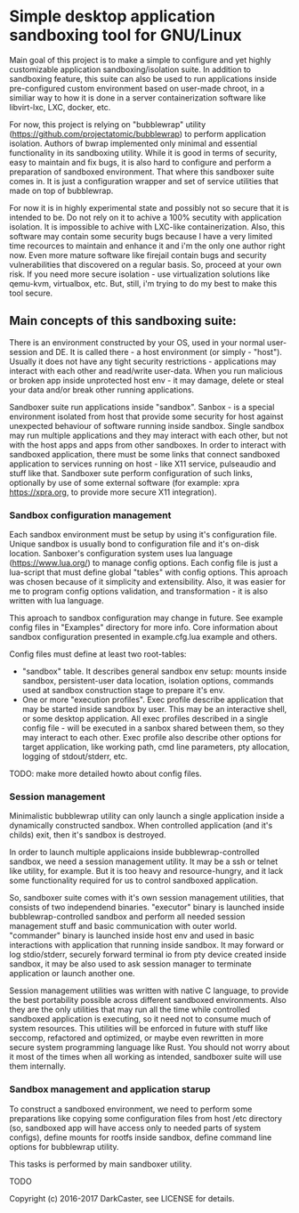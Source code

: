 # Simple desktop application sandboxing tool for GNU/Linux

Main goal of this project is to make a simple to configure and yet highly customizable application sandboxing/isolation suite.
In addition to sandboxing feature, this suite can also be used to run applications inside pre-configured custom environment based on user-made chroot, in a similiar way to how it is done in a server containerization software like libvirt-lxc, LXC, docker, etc.

For now, this project is relying on "bubblewrap" utility (<https://github.com/projectatomic/bubblewrap>) to perform application isolation.
Authors of bwrap implemented only minimal and essential functionality in its sandboxing utility. While it is good in terms of security, easy to maintain and fix bugs, it is also hard to configure and perform a preparation of sandboxed environment. That where this sandboxer suite comes in. It is just a configuration wrapper and set of service utilities that made on top of bubblewrap.

For now it is in highly experimental state and possibly not so secure that it is intended to be. Do not rely on it to achive a 100% secutity with application isolation. It is impossible to achive with LXC-like containerization. Also, this software may contain some security bugs because I have a very limited time recources to maintain and enhance it and i'm the only one author right now. Even more mature software like firejail contain bugs and security vulnerabilities that discovered on a regular basis. So, proceed at your own risk. If you need more secure isolation - use virtualization solutions like qemu-kvm, virtualbox, etc. But, still, i'm trying to do my best to make this tool secure.

## Main concepts of this sandboxing suite:

There is an environment constructed by your OS, used in your normal user-session and DE. It is called there - a host environment (or simply - "host"). Usually it does not have any tight security restrictions - applications may interact with each other and read/write user-data. When you run malicious or broken app inside unprotected host env - it may damage, delete or steal your data and/or break other running applications.

Sandboxer suite run applications inside "sandbox". Sanbox - is a special environment isolated from host that provide some security for host against unexpected behaviour of software running inside sandbox. Single sandbox may run multiple applications and they may interact with each other, but not with the host apps and apps from other sandboxes. In order to interact with sandboxed application, there must be some links that connect sandboxed application to services running on host - like X11 service, pulseaudio and stuff like that. Sandboxer sute perform configuration of such links, optionally by use of some external software (for example: xpra <https://xpra.org>, to provide more secure X11 integration).

### Sandbox configuration management

Each sandbox environment must be setup by using it's configuration file.
Unique sandbox is usually bond to configuration file and it's on-disk location.
Sanboxer's configuration system uses lua language (<https://www.lua.org/>) to manage config options.
Each config file is just a lua-script that must define global "tables" with config options.
This aproach was chosen because of it simplicity and extensibility.
Also, it was easier for me to program config options validation, and transformation - it is also written with lua language.

This aproach to sandbox configuration may change in future.
See example config files in "Examples" directory for more info.
Core information about sandbox configuration presented in example.cfg.lua example and others.

Config files must define at least two root-tables:
*   "sandbox" table. It describes general sandbox env setup: mounts inside sandbox, persistent-user data location, isolation options, commands used at sandbox construction stage to prepare it's env.
*   One or more "execution profiles". Exec profile describe application that may be started inside sandbox by user. This may be an interactive shell, or some desktop application. All exec profiles described in a single config file - will be executed in a sanbox shared between them, so they may interact to each other. Exec profile also describe other options for target application, like working path, cmd line parameters, pty allocation, logging of stdout/stderr, etc.

TODO: make more detailed howto about config files.

### Session management

Minimalistic bubblewrap utility can only launch a single application inside a dynamically constructed sandbox. When controlled application (and it's childs) exit, then it's sandbox is destroyed.

In order to launch multiple applicaions inside bubblewrap-controlled sandbox, we need a session management utility. It may be a ssh or telnet like utility, for example. But it is too heavy and resource-hungry, and it lack some functionality required for us to control sandboxed application.

So, sandboxer suite comes with it's own session management utilities, that consists of two independend binaries. "executor" binary is launched inside bubblewrap-controlled sandbox and perform all needed session management stuff and basic communication with outer world. "commander" binary is launched inside host env and used in basic interactions with application that running inside sandbox. It may forward or log stdio/stderr, securely forward terminal io from pty device created inside sandbox, it may be also used to ask session manager to terminate application or launch another one.

Session management utilities was written with native C language, to provide the best portability possible across different sandboxed environments. Also they are the only utilities that may run all the time while controlled sandboxed application is executing, so it need not to consume much of system resources. This utilities will be enforced in future with stuff like seccomp, refactored and optimized, or maybe even rewritten in more secure system programming language like Rust. You should not worry about it most of the times when all working as intended, sandboxer suite will use them internally.

### Sandbox management and application starup

To construct a sandboxed environment, we need to perform some preparations like copying some configuration files from host /etc directory (so, sandboxed app will have access only to needed parts of system configs), define mounts for rootfs inside sandbox, define command line options for bubblewrap utility.

This tasks is performed by main sandboxer utility.

TODO

Copyright (c) 2016-2017 DarkCaster, see LICENSE for details.
